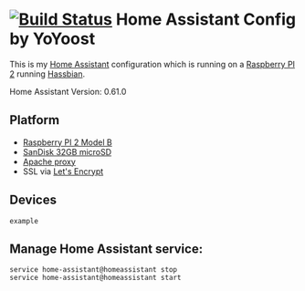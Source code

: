 # [![Build Status](https://travis-ci.org/YoYoost/HomeAssistant.svg?branch=master)](https://travis-ci.org/YoYoost/HomeAssistant) Home Assistant Config by YoYoost
This is my [Home Assistant](https://home-assistant.io) configuration which is running on a [Raspberry PI 2](https://www.raspberrypi.org/products/raspberry-pi-2-model-b/) running [Hassbian](https://home-assistant.io/docs/installation/hassbian/installation/).

Home Assistant Version: 0.61.0

## Platform
* [Raspberry PI 2 Model B](https://www.raspberrypi.org/products/raspberry-pi-2-model-b/)
* [SanDisk 32GB microSD](https://www.sandisk.com/home/memory-cards/microsd-cards/sandisk-microsd)
* [Apache proxy](https://home-assistant.io/docs/ecosystem/apache/)
* SSL via [Let's Encrypt](https://letsencrypt.org/)

## Devices

```
example
```

## Manage Home Assistant service:

```
service home-assistant@homeassistant stop
service home-assistant@homeassistant start
```


